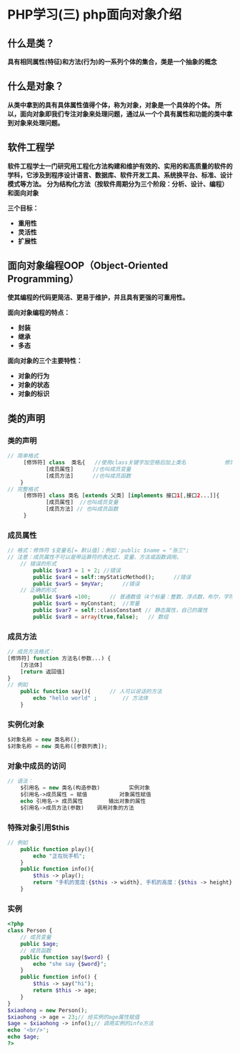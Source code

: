 ﻿# PHP学习(三) php面向对象介绍


## 什么是类？
**具有相同属性(特征)和方法(行为)的一系列个体的集合，类是一个抽象的概念**
## 什么是对象？
**从类中拿到的具有具体属性值得个体，称为对象，对象是一个具体的个体。
所以，面向对象即我们专注对象来处理问题，通过从一个个具有属性和功能的类中拿到对象来处理问题。**
## 软件工程学
**软件工程学士一门研究用工程化方法构建和维护有效的、实用的和高质量的软件的学科，它涉及到程序设计语言、数据库、软件开发工具、系统换平台、标准、设计模式等方法。**
**分为结构化方法（按软件周期分为三个阶段：分析、设计、编程）和面向对象**

**三个目标：**
+ **重用性**
+ **灵活性**
+ **扩展性**

## 面向对象编程OOP（Object-Oriented Programming）
**使其编程的代码更简洁、更易于维护，并且具有更强的可重用性。**

**面向对象编程的特点：**
+ **封装**
+ **继承**
+ **多态**

 **面向对象的三个主要特性：**
+ **对象的行为**
+ **对象的状态**
+ **对象的标识**

## 类的声明
### 类的声明
```php
// 简单格式
     [修饰符] class  类名{   //使用class关键字加空格后加上类名            修饰符表示这个类是私有的，还是公有的
            [成员属性]      //也叫成员变量
            [成员方法]      //也叫成员函数
    }
// 完整格式
     [修饰符] class 类名 [extends 父类] [implements 接口1[,接口2...]]{
            [成员属性]  //也叫成员变量
            [成员方法] // 也叫成员函数
     }
```

### 成员属性
```php
// 格式：修饰符 $变量名[= 默认值]；例如：public $name = "张三";
// 注意：成员属性不可以是带运算符的表达式、变量、方法或函数调用。
    // 错误的形式
        public $var3 = 1 + 2; //错误
        public $var4 = self::myStaticMethod();      //错误
        public $var5 = $myVar;      //错误
    // 正确的形式
        public $var6 =100;      // 普通数值（4个标量：整数，浮点数，布尔，字符串）
        public $var6 = myConstant;  //常量
        public $var7 = self::classConstant // 静态属性，自己的属性
        public $var8 = array(true,false);   // 数组
```
### 成员方法
```php
// 成员方法格式：
[修饰符] function 方法名(参数...) {
    [方法体]
    [return 返回值]
}
// 例如
    public function say(){      // 人可以说话的方法
        echo "hello world" ;        // 方法体
    }
```

### 实例化对象
```php
$对象名称 = new 类名称();
$对象名称 = new 类名称([参数列表]);
```

### 对象中成员的访问
```php
// 语法：
    $引用名 = new 类名(构造参数)         实例对象
    $引用名->成员属性 = 赋值          对象属性赋值
    echo 引用名-> 成员属性        输出对象的属性
    $引用名->成员方法(参数)    调用对象的方法
```
### 特殊对象引用$this
```php
// 例如
    public function play(){
        echo "正在玩手机";
    }
    public function info(){
        $this -> play();
        return "手机的宽度:{$this -> width}, 手机的高度：{$this -> height}";
    }
```

### 实例
```php
<?php
class Person {
    // 成员变量
    public $age;
    // 成员函数
    public function say($word) {
        echo "she say {$word}";
    }
    public function info() {
        $this -> say("hi");
        return $this -> age;
    }
}
$xiaohong = new Person();
$xiaohong -> age = 23;// 给实例的age属性赋值
$age = $xiaohong -> info();// 调用实例的info方法
echo '<br/>';
echo $age;
?>
```
